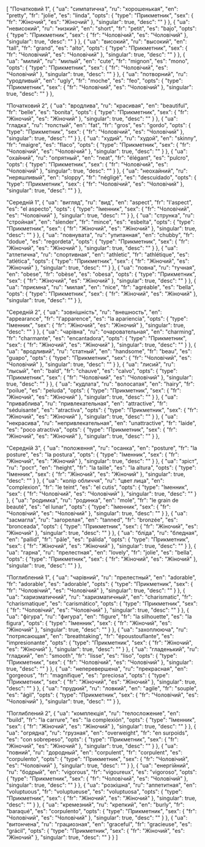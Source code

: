 [
  "Початковий 1",
  {
    "ua": "симпатична",
    "ru": "хорошенькая",
    "en": "pretty",
    "fr": "jolie",
    "es": "linda",
    "opts": {
      "type": "Прикметник",
      "sex": {
        "fr": "Жіночий",
        "es": "Жіночий"
      },
      "singular": true,
      "desc": ""
    }
  },
  {
    "ua": "невисокий",
    "ru": "низкий",
    "en": "short",
    "fr": "petit",
    "es": "bajo",
    "opts": {
      "type": "Прикметник",
      "sex": {
        "fr": "Чоловічий",
        "es": "Чоловічий"
      },
      "singular": true,
      "desc": ""
    }
  },
  {
    "ua": "високий",
    "ru": "высокий",
    "en": "tall",
    "fr": "grand",
    "es": "alto",
    "opts": {
      "type": "Прикметник",
      "sex": {
        "fr": "Чоловічий",
        "es": "Чоловічий"
      },
      "singular": true,
      "desc": ""
    }
  },
  {
    "ua": "милий",
    "ru": "милый",
    "en": "cute",
    "fr": "mignon",
    "es": "mono",
    "opts": {
      "type": "Прикметник",
      "sex": {
        "fr": "Чоловічий",
        "es": "Чоловічий"
      },
      "singular": true,
      "desc": ""
    }
  },
  {
    "ua": "потворний",
    "ru": "уродливый",
    "en": "ugly",
    "fr": "moche",
    "es": "feo",
    "opts": {
      "type": "Прикметник",
      "sex": {
        "fr": "Чоловічий",
        "es": "Чоловічий"
      },
      "singular": true,
      "desc": ""
    }
  },



  "Початковий 2",
  {
    "ua": "вродлива",
    "ru": "красивая",
    "en": "beautiful",
    "fr": "belle",
    "es": "bonita",
    "opts": {
      "type": "Прикметник",
      "sex": {
        "fr": "Жіночий",
        "es": "Жіночий"
      },
      "singular": true,
      "desc": ""
    }
  },
  {
    "ua": "гладка",
    "ru": "толстый",
    "en": "fat",
    "fr": "gros",
    "es": "gordo",
    "opts": {
      "type": "Прикметник",
      "sex": {
        "fr": "Чоловічий",
        "es": "Чоловічий"
      },
      "singular": true,
      "desc": ""
    }
  },
  {
    "ua": "худий",
    "ru": "худой",
    "en": "skinny",
    "fr": "maigre",
    "es": "flaco",
    "opts": {
      "type": "Прикметник",
      "sex": {
        "fr": "Чоловічий",
        "es": "Чоловічий"
      },
      "singular": true,
      "desc": ""
    }
  },
  {
    "ua": "охайний",
    "ru": "опрятный",
    "en": "neat",
    "fr": "élégant",
    "es": "pulcro",
    "opts": {
      "type": "Прикметник",
      "sex": {
        "fr": "Чоловічий",
        "es": "Чоловічий"
      },
      "singular": true,
      "desc": ""
    }
  },
  {
    "ua": "неохайний",
    "ru": "неряшливый",
    "en": "sloppy",
    "fr": "négligé",
    "es": "descuidado",
    "opts": {
      "type": "Прикметник",
      "sex": {
        "fr": "Чоловічий",
        "es": "Чоловічий"
      },
      "singular": true,
      "desc": ""
    }
  },



  "Середній 1",
  {
    "ua": "вигляд",
    "ru": "вид",
    "en": "aspect",
    "fr": "l'aspect",
    "es": "el aspecto",
    "opts": {
      "type": "Іменник",
      "sex": {
        "fr": "Чоловічий",
        "es": "Чоловічий"
      },
      "singular": true,
      "desc": ""
    }
  },
  {
    "ua": "струнка",
    "ru": "стройная",
    "en": "slender",
    "fr": "mince",
    "es": "esbelta",
    "opts": {
      "type": "Прикметник",
      "sex": {
        "fr": "Жіночий",
        "es": "Жіночий"
      },
      "singular": true,
      "desc": ""
    }
  },
  {
    "ua": "повнувата",
    "ru": "упитанная",
    "en": "chubby",
    "fr": "dodue",
    "es": "regordeta",
    "opts": {
      "type": "Прикметник",
      "sex": {
        "fr": "Жіночий",
        "es": "Жіночий"
      },
      "singular": true,
      "desc": ""
    }
  },
  {
    "ua": "атлетична",
    "ru": "спортивная",
    "en": "athletic",
    "fr": "athlétique",
    "es": "atlética",
    "opts": {
      "type": "Прикметник",
      "sex": {
        "fr": "Жіночий",
        "es": "Жіночий"
      },
      "singular": true,
      "desc": ""
    }
  },
  {
    "ua": "повна",
    "ru": "тучная",
    "en": "obese",
    "fr": "obèse",
    "es": "obesa",
    "opts": {
      "type": "Прикметник",
      "sex": {
        "fr": "Жіночий",
        "es": "Жіночий"
      },
      "singular": true,
      "desc": ""
    }
  },
  {
    "ua": "приємна",
    "ru": "милая",
    "en": "nice",
    "fr": "agréable",
    "es": "bella",
    "opts": {
      "type": "Прикметник",
      "sex": {
        "fr": "Жіночий",
        "es": "Жіночий"
      },
      "singular": true,
      "desc": ""
    }
  },



  "Середній 2",
  {
    "ua": "зовнішність",
    "ru": "внешность",
    "en": "appearance",
    "fr": "l'apparence",
    "es": "la apariencia",
    "opts": {
      "type": "Іменник",
      "sex": {
        "fr": "Жіночий",
        "es": "Жіночий"
      },
      "singular": true,
      "desc": ""
    }
  },
  {
    "ua": "чарівна",
    "ru": "очаровательная",
    "en": "charming",
    "fr": "charmante",
    "es": "encantadora",
    "opts": {
      "type": "Прикметник",
      "sex": {
        "fr": "Жіночий",
        "es": "Жіночий"
      },
      "singular": true,
      "desc": ""
    }
  },
  {
    "ua": "вродливий",
    "ru": "статный",
    "en": "handsome",
    "fr": "beau",
    "es": "guapo",
    "opts": {
      "type": "Прикметник",
      "sex": {
        "fr": "Чоловічий",
        "es": "Чоловічий"
      },
      "singular": true,
      "desc": ""
    }
  },
  {
    "ua": "лисий",
    "ru": "лысый",
    "en": "bald",
    "fr": "chauve",
    "es": "calvo",
    "opts": {
      "type": "Прикметник",
      "sex": {
        "fr": "Чоловічий",
        "es": "Чоловічий"
      },
      "singular": true,
      "desc": ""
    }
  },
  {
    "ua": "кудлата",
    "ru": "волосатая",
    "en": "hairy",
    "fr": "poilue",
    "es": "peluda",
    "opts": {
      "type": "Прикметник",
      "sex": {
        "fr": "Жіночий",
        "es": "Жіночий"
      },
      "singular": true,
      "desc": ""
    }
  },
  {
    "ua": "приваблива",
    "ru": "привлекательная",
    "en": "attractive",
    "fr": "séduisante",
    "es": "atractiva",
    "opts": {
      "type": "Прикметник",
      "sex": {
        "fr": "Жіночий",
        "es": "Жіночий"
      },
      "singular": true,
      "desc": ""
    }
  },
  {
    "ua": "некрасива",
    "ru": "непривлекательная",
    "en": "unattractive",
    "fr": "laide",
    "es": "poco atractiva",
    "opts": {
      "type": "Прикметник",
      "sex": {
        "fr": "Жіночий",
        "es": "Жіночий"
      },
      "singular": true,
      "desc": ""
    }
  },



  "Середній 3",
  {
    "ua": "положення",
    "ru": "осанка",
    "en": "posture",
    "fr": "la posture",
    "es": "la postura",
    "opts": {
      "type": "Іменник",
      "sex": {
        "fr": "Жіночий",
        "es": "Жіночий"
      },
      "singular": true,
      "desc": ""
    }
  },
  {
    "ua": "зріст",
    "ru": "рост",
    "en": "height",
    "fr": "la taille",
    "es": "la altura",
    "opts": {
      "type": "Іменник",
      "sex": {
        "fr": "Жіночий",
        "es": "Жіночий"
      },
      "singular": true,
      "desc": ""
    }
  },
  {
    "ua": "колір обличчя",
    "ru": "цвет лица",
    "en": "complexion",
    "fr": "le teint",
    "es": "el cutis",
    "opts": {
      "type": "Іменник",
      "sex": {
        "fr": "Чоловічий",
        "es": "Чоловічий"
      },
      "singular": true,
      "desc": ""
    }
  },
  {
    "ua": "родимка",
    "ru": "родинка",
    "en": "mole",
    "fr": "le grain de beauté",
    "es": "el lunar",
    "opts": {
      "type": "Іменник",
      "sex": {
        "fr": "Чоловічий",
        "es": "Чоловічий"
      },
      "singular": true,
      "desc": ""
    }
  },
  {
    "ua": "засмагла",
    "ru": "загорелая",
    "en": "tanned",
    "fr": "bronzée",
    "es": "bronceada",
    "opts": {
      "type": "Прикметник",
      "sex": {
        "fr": "Жіночий",
        "es": "Жіночий"
      },
      "singular": true,
      "desc": ""
    }
  },
  {
    "ua": "бліда",
    "ru": "бледная",
    "en": "pallid",
    "fr": "pâle",
    "es": "pálida",
    "opts": {
      "type": "Прикметник",
      "sex": {
        "fr": "Жіночий",
        "es": "Жіночий"
      },
      "singular": true,
      "desc": ""
    }
  },
  {
    "ua": "гарна",
    "ru": "прелестная",
    "en": "lovely",
    "fr": "jolie",
    "es": "bella",
    "opts": {
      "type": "Прикметник",
      "sex": {
        "fr": "Жіночий",
        "es": "Жіночий"
      },
      "singular": true,
      "desc": ""
    }
  },



  "Поглиблений 1",
  {
    "ua": "чарівний",
    "ru": "прелестный",
    "en": "adorable",
    "fr": "adorable",
    "es": "adorable",
    "opts": {
      "type": "Прикметник",
      "sex": {
        "fr": "Чоловічий",
        "es": "Чоловічий"
      },
      "singular": true,
      "desc": ""
    }
  },
  {
    "ua": "харизматичний",
    "ru": "харизматичный",
    "en": "charismatic",
    "fr": "charismatique",
    "es": "carismático",
    "opts": {
      "type": "Прикметник",
      "sex": {
        "fr": "Чоловічий",
        "es": "Чоловічий"
      },
      "singular": true,
      "desc": ""
    }
  },
  {
    "ua": "фігура",
    "ru": "фигура",
    "en": "figure",
    "fr": "la silhouette",
    "es": "la figura",
    "opts": {
      "type": "Іменник",
      "sex": {
        "fr": "Жіночий",
        "es": "Жіночий"
      },
      "singular": true,
      "desc": ""
    }
  },
  {
    "ua": "захоплююча",
    "ru": "потрясающая",
    "en": "breathtaking",
    "fr": "époustouflante",
    "es": "impresionante",
    "opts": {
      "type": "Прикметник",
      "sex": {
        "fr": "Жіночий",
        "es": "Жіночий"
      },
      "singular": true,
      "desc": ""
    }
  },
  {
    "ua": "гладенький",
    "ru": "гладкий",
    "en": "smooth",
    "fr": "lisse",
    "es": "liso",
    "opts": {
      "type": "Прикметник",
      "sex": {
        "fr": "Чоловічий",
        "es": "Чоловічий"
      },
      "singular": true,
      "desc": ""
    }
  },
  {
    "ua": "неперевершена",
    "ru": "прекрасная",
    "en": "gorgeous",
    "fr": "magnifique",
    "es": "preciosa",
    "opts": {
      "type": "Прикметник",
      "sex": {
        "fr": "Жіночий",
        "es": "Жіночий"
      },
      "singular": true,
      "desc": ""
    }
  },
  {
    "ua": "прудкий",
    "ru": "ловкий",
    "en": "agile",
    "fr": "souple",
    "es": "ágil",
    "opts": {
      "type": "Прикметник",
      "sex": {
        "fr": "Чоловічий",
        "es": "Чоловічий"
      },
      "singular": true,
      "desc": ""
    }
  },



  "Поглиблений 2",
  {
    "ua": "комплекція",
    "ru": "телосложение",
    "en": "build",
    "fr": "la carrure",
    "es": "la complexión",
    "opts": {
      "type": "Іменник",
      "sex": {
        "fr": "Жіночий",
        "es": "Жіночий"
      },
      "singular": true,
      "desc": ""
    }
  },
  {
    "ua": "огрядна",
    "ru": "грузная",
    "en": "overweight",
    "fr": "en surpoids",
    "es": "con sobrepeso",
    "opts": {
      "type": "Прикметник",
      "sex": {
        "fr": "Жіночий",
        "es": "Жіночий"
      },
      "singular": true,
      "desc": ""
    }
  },
  {
    "ua": "повний",
    "ru": "дородный",
    "en": "corpulent",
    "fr": "corpulent",
    "es": "corpulento",
    "opts": {
      "type": "Прикметник",
      "sex": {
        "fr": "Чоловічий",
        "es": "Чоловічий"
      },
      "singular": true,
      "desc": ""
    }
  },
  {
    "ua": "енергійний",
    "ru": "бодрый",
    "en": "vigorous",
    "fr": "vigoureux",
    "es": "vigoroso",
    "opts": {
      "type": "Прикметник",
      "sex": {
        "fr": "Чоловічий",
        "es": "Чоловічий"
      },
      "singular": true,
      "desc": ""
    }
  },
  {
    "ua": "розкішна",
    "ru": "аппетитная",
    "en": "voluptuous",
    "fr": "voluptueuse",
    "es": "voluptuosa",
    "opts": {
      "type": "Прикметник",
      "sex": {
        "fr": "Жіночий",
        "es": "Жіночий"
      },
      "singular": true,
      "desc": ""
    }
  },
  {
    "ua": "кремезний",
    "ru": "крепкий",
    "en": "burly",
    "fr": "baraqué",
    "es": "corpulento",
    "opts": {
      "type": "Прикметник",
      "sex": {
        "fr": "Чоловічий",
        "es": "Чоловічий"
      },
      "singular": true,
      "desc": ""
    }
  },
  {
    "ua": "витончена",
    "ru": "грациозная",
    "en": "graceful",
    "fr": "gracieuse",
    "es": "grácil",
    "opts": {
      "type": "Прикметник",
      "sex": {
        "fr": "Жіночий",
        "es": "Жіночий"
      },
      "singular": true,
      "desc": ""
    }
  }
]